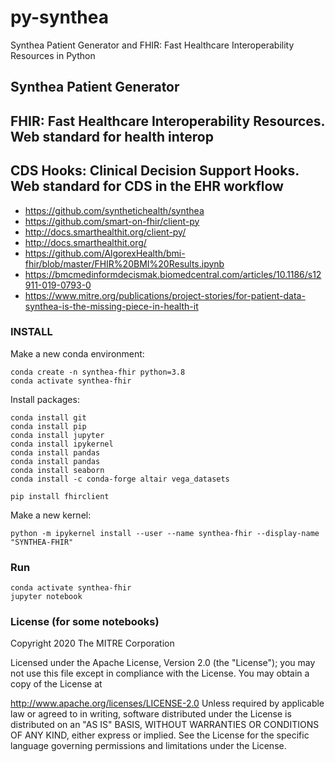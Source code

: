 # py-synthea
Synthea Patient Generator and FHIR: Fast Healthcare Interoperability Resources in Python

## Synthea Patient Generator

## FHIR: Fast Healthcare Interoperability Resources. Web standard for health interop

## CDS Hooks: Clinical Decision Support Hooks. Web standard for CDS in the EHR workflow

- https://github.com/synthetichealth/synthea
- https://github.com/smart-on-fhir/client-py
- http://docs.smarthealthit.org/client-py/
- http://docs.smarthealthit.org/
- https://github.com/AlgorexHealth/bmi-fhir/blob/master/FHIR%20BMI%20Results.ipynb
- https://bmcmedinformdecismak.biomedcentral.com/articles/10.1186/s12911-019-0793-0
- https://www.mitre.org/publications/project-stories/for-patient-data-synthea-is-the-missing-piece-in-health-it


### INSTALL

Make a new conda environment:
```
conda create -n synthea-fhir python=3.8
conda activate synthea-fhir 
```
Install packages:
```
conda install git
conda install pip
conda install jupyter 
conda install ipykernel
conda install pandas
conda install pandas
conda install seaborn
conda install -c conda-forge altair vega_datasets

pip install fhirclient 
```
Make a new kernel:
```
python -m ipykernel install --user --name synthea-fhir --display-name "SYNTHEA-FHIR"
```

### Run

```
conda activate synthea-fhir 
jupyter notebook
```


### License (for some notebooks)
Copyright 2020 The MITRE Corporation

Licensed under the Apache License, Version 2.0 (the "License"); you may not use this file except in compliance with the License. You may obtain a copy of the License at

http://www.apache.org/licenses/LICENSE-2.0
Unless required by applicable law or agreed to in writing, software distributed under the License is distributed on an "AS IS" BASIS, WITHOUT WARRANTIES OR CONDITIONS OF ANY KIND, either express or implied. See the License for the specific language governing permissions and limitations under the License.
